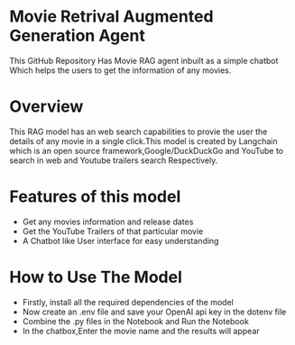 # Movie Retrival Augmented Generation Agent
This GitHub Repository Has Movie RAG agent inbuilt as a simple chatbot Which helps the users to get the information of any movies.

# Overview
This RAG model has an web search capabilities to provie the user the details of any movie in a single click.This model is created by Langchain which is an open source framework,Google/DuckDuckGo and YouTube to search in web and Youtube trailers search Respectively.

# Features of this model
- Get any movies information and release dates
- Get the YouTube Trailers of that particular movie
- A Chatbot like User interface for easy understanding
  
# How to Use The Model 
- Firstly, install all the required dependencies of the model
- Now create an .env file and save your OpenAI api key in the dotenv file
- Combine the .py files in the Notebook and Run the Notebook
- In the chatbox,Enter the movie name and the results will appear


